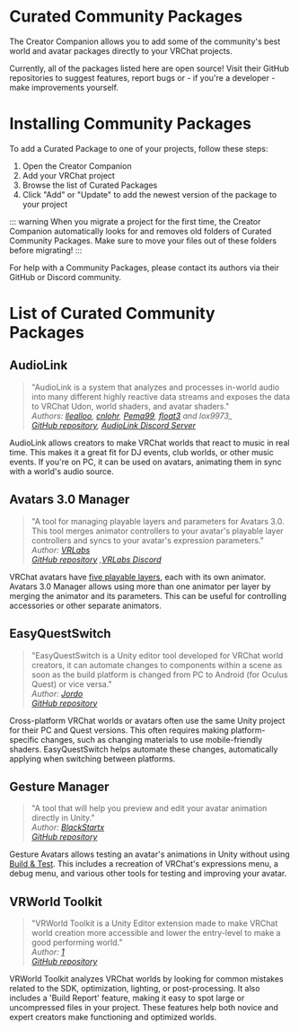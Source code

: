 # Curated Community Packages
The Creator Companion allows you to add some of the community's best world and avatar packages directly to your VRChat projects.

Currently, all of the packages listed here are open source! Visit their GitHub repositories to suggest features, report bugs or - if you're a developer - make improvements yourself.
# Installing Community Packages
To add a Curated Package to one of your projects, follow these steps:
1. Open the Creator Companion
2. Add your VRChat project
3. Browse the list of Curated Packages
4. Click "Add" or "Update" to add the newest version of the package to your project

::: warning
When you migrate a project for the first time, the Creator Companion automatically looks for and removes old folders of Curated Community Packages. Make sure to move your files out of these folders before migrating!
:::

For help with a Community Packages, please contact its authors via their GitHub or Discord community.
# List of Curated Community Packages
## AudioLink
>"AudioLink is a system that analyzes and processes in-world audio into many different highly reactive data streams and exposes the data to VRChat Udon, world shaders, and avatar shaders."<br />
>*Authors: [llealloo](https://twitter.com/llealloo), [cnlohr](https://twitter.com/cnlohr), [Pema99](https://twitter.com/pemathedev), [float3](https://twitter.com/float3x3) and lox9973_<br />
>[GitHub repository](https://github.com/llealloo/vrc-udon-audio-link), [AudioLink Discord Server](https://discord.gg/d5wjNwZBR3)*

AudioLink allows creators to make VRChat worlds that react to music in real time. This makes it a great fit for DJ events, club worlds, or other music events. If you're on PC, it can be used on avatars, animating them in sync with a world's audio source.
## Avatars 3.0 Manager
>"A tool for managing playable layers and parameters for Avatars 3.0. This tool merges animator controllers to your avatar's playable layer controllers and syncs to your avatar's expression parameters."<br />
>*Author: [VRLabs](https://twitter.com/vrlabsdev)<br />
[GitHub repository](https://github.com/VRLabs/Avatars-3.0-Manager) ,[VRLabs Discord](https://t.co/gP9HZT6EKB)*

VRChat avatars have [five playable layers](https://docs.vrchat.com/docs/playable-layers), each with its own animator. Avatars 3.0 Manager allows using more than one animator per layer by merging the animator and its parameters. This can be useful for controlling accessories or other separate animators. 
## EasyQuestSwitch
> "EasyQuestSwitch is a Unity editor tool developed for VRChat world creators, it can automate changes to components within a scene as soon as the build platform is changed from PC to Android (for Oculus Quest) or vice versa."<br />
> *Author: [Jordo](https://twitter.com/JordoVR)<br />
> [GitHub repository](https://github.com/JordoVR/EasyQuestSwitch)*

Cross-platform VRChat worlds or avatars often use the same Unity project for their PC and Quest versions. This often requires making platform-specific changes, such as changing materials to use mobile-friendly shaders. EasyQuestSwitch helps automate these changes, automatically applying when switching between platforms.
## Gesture Manager
> "A tool that will help you preview and edit your avatar animation directly in Unity."<br />
> *Author: [BlackStartx](https://twitter.com/BlackStartxVRC)<br />
> [GitHub repository](https://github.com/BlackStartx/VRC-Gesture-Manager)*

Gesture Avatars allows testing an avatar's animations in Unity without using [Build & Test](https://docs.vrchat.com/docs/using-build-test). This includes a recreation of VRChat's expressions menu, a debug menu, and various other tools for testing and improving your avatar. 
## VRWorld Toolkit
>"VRWorld Toolkit is a Unity Editor extension made to make VRChat world creation more accessible and lower the entry-level to make a good performing world."<br />
>*Author: [1](https://twitter.com/oneVRdev)<br />
>[GitHub repository](https://github.com/oneVR/VRWorldToolkit)*

VRWorld Toolkit analyzes VRChat worlds by looking for common mistakes related to the SDK, optimization, lighting, or post-processing. It also includes a 'Build Report' feature, making it easy to spot large or uncompressed files in your project. These features help both novice and expert creators make functioning and optimized worlds.
